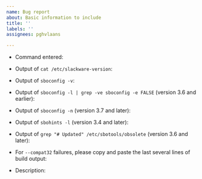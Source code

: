 ```yaml
---
name: Bug report
about: Basic information to include
title: ''
labels: ''
assignees: pghvlaans

---
```


* Command entered:

* Output of `cat /etc/slackware-version`:

* Output of `sboconfig -v`:

* Output of `sboconfig -l | grep -ve sboconfig -e FALSE` (version 3.6 and earlier):

* Output of `sboconfig -n` (version 3.7 and later):

* Output of `sbohints -l` (version 3.4 and later):

* Output of `grep "# Updated" /etc/sbotools/obsolete` (version 3.6 and later):

* For `--compat32` failures, please copy and paste the last several lines of build output:

* Description:
